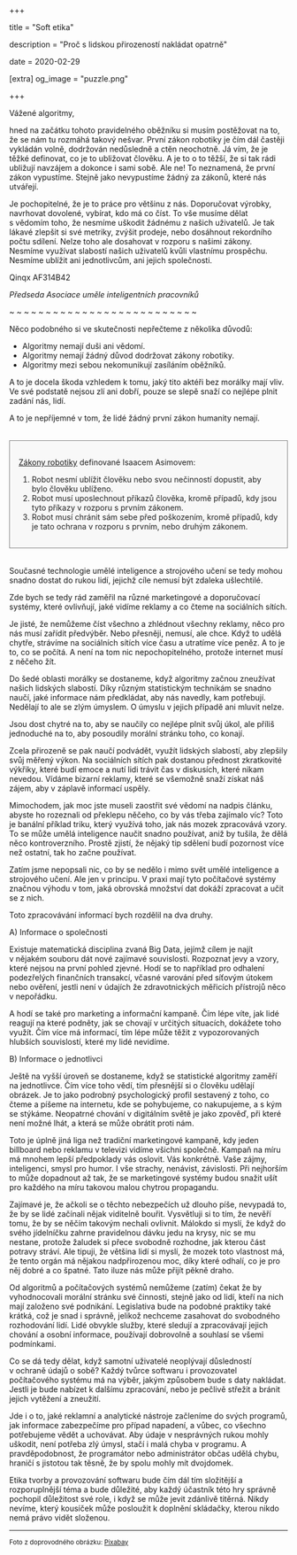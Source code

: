 +++

title = "Soft etika"

description = "Proč s lidskou přirozeností nakládat opatrně"

date = 2020-02-29

[extra]
og_image = "puzzle.png"

+++

Vážené algoritmy,

hned na začátku tohoto pravidelného oběžníku si musím postěžovat na to, že se nám tu rozmáhá takový nešvar. První zákon robotiky je čím dál častěji vykládán volně, dodržován nedůsledně a ctěn neochotně. Já vím, že je těžké definovat, co je to ubližovat člověku. A je to o to těžší, že si tak rádi ubližují navzájem a dokonce i sami sobě. Ale ne! To neznamená, že první zákon vypustíme. Stejně jako nevypustíme žádný za zákonů, které nás utvářejí.

Je pochopitelné, že je to práce pro většinu z&nbsp;nás. Doporučovat výrobky, navrhovat dovolené, vybírat, kdo má co číst. To vše musíme dělat s&nbsp;vědomím toho, že nesmíme uškodit žádnému z&nbsp;našich uživatelů. Je tak lákavé zlepšit si své metriky, zvýšit prodeje, nebo dosáhnout rekordního počtu sdílení. Nelze toho ale dosahovat v&nbsp;rozporu s&nbsp;našimi zákony. Nesmíme využívat slabostí našich uživatelů kvůli vlastnímu prospěchu. Nesmíme ublížit ani jednotlivcům, ani jejich společnosti.

Qinqx AF314B42

_Předseda Asociace uměle inteligentních pracovníků_

~ ~ ~ ~ ~ ~ ~ ~ ~ ~ ~ ~ ~ ~ ~ ~ ~ ~ ~ ~ ~ ~ ~ ~ ~ ~


Něco podobného si ve skutečnosti nepřečteme z&nbsp;několika důvodů:

- Algoritmy nemají duši ani vědomí.
- Algoritmy nemají žádný důvod dodržovat zákony robotiky.
- Algoritmy mezi sebou nekomunikují zasíláním oběžníků.

A to je docela škoda vzhledem k&nbsp;tomu, jaký tito aktéři bez morálky mají vliv. Ve své podstatě nejsou zlí ani dobří, pouze se slepě snaží co nejlépe plnit zadání nás, lidí.

A to je nepříjemné v&nbsp;tom, že lidé žádný první zákon humanity nemají.

<div style="background: #f8f8f8; padding: 1rem; border: 1px gray solid; color: #222222; margin: 2rem 0;">

[Zákony robotiky](https://cs.wikipedia.org/wiki/Z%C3%A1kony_robotiky) definované Isaacem Asimovem:

1. Robot nesmí ublížit člověku nebo svou nečinností dopustit, aby bylo člověku ublíženo.
1. Robot musí uposlechnout příkazů člověka, kromě případů, kdy jsou tyto příkazy v&nbsp;rozporu s&nbsp;prvním zákonem.
1. Robot musí chránit sám sebe před poškozením, kromě případů, kdy je tato ochrana v&nbsp;rozporu s&nbsp;prvním, nebo druhým zákonem.

</div>

Současné technologie umělé inteligence a strojového učení se tedy mohou snadno dostat do rukou lidí, jejichž cíle nemusí být zdaleka ušlechtilé.

Zde bych se tedy rád zaměřil na různé marketingové a doporučovací systémy, které ovlivňují, jaké vidíme reklamy a co čteme na sociálních sítích.

Je jisté, že nemůžeme číst všechno a zhlédnout všechny reklamy, něco pro nás musí zařídit předvýběr. Nebo přesněji, nemusí, ale chce. Když to udělá chytře, strávíme na sociálních sítích více času a utratíme více peněz. A to je to, co se počítá. A není na tom nic nepochopitelného, protože internet musí z&nbsp;něčeho žít.

Do šedé oblasti morálky se dostaneme, když algoritmy začnou zneužívat našich lidských slabostí. Díky různým statistickým technikám se snadno naučí, jaké informace nám předkládat, aby nás navedly, kam potřebují. Nedělají to ale se zlým úmyslem. O úmyslu v&nbsp;jejich případě ani mluvit nelze.

Jsou dost chytré na to, aby se naučily co nejlépe plnit svůj úkol, ale příliš jednoduché na to, aby posoudily morální stránku toho, co konají.

Zcela přirozeně se pak naučí podvádět, využít lidských slabostí, aby zlepšily svůj měřený výkon. Na sociálních sítích pak dostanou přednost zkratkovité výkřiky, které budí emoce a nutí lidi trávit čas v&nbsp;diskusích, které nikam nevedou. Vídáme  bizarní reklamy, které se všemožně snaží získat náš zájem, aby v&nbsp;záplavě informací uspěly.

Mimochodem, jak moc jste museli zaostřit své vědomí na nadpis článku, abyste ho rozeznali od překlepu něčeho, co by vás třeba zajímalo víc? Toto je banální příklad triku, který využívá toho, jak nás mozek zpracovává vzory. To se může umělá inteligence naučit snadno používat, aniž by tušila, že dělá něco kontroverzního. Prostě zjistí, že nějaký tip sdělení budí pozornost více než ostatní, tak ho začne používat.

Zatím jsme nepopsali nic, co by se nedělo i mimo svět umělé inteligence a strojového učení. Ale jen v&nbsp;principu. V&nbsp;praxi mají tyto počítačové systémy značnou výhodu v&nbsp;tom, jaká obrovská množství dat dokáží zpracovat a učit se z&nbsp;nich.

Toto zpracovávání informací bych rozdělil na dva druhy.

A) Informace o společnosti

Existuje matematická disciplina zvaná Big Data, jejímž cílem je najít v&nbsp;nějakém souboru dát nové zajímavé souvislosti. Rozpoznat jevy a vzory, které nejsou na první pohled zjevné. Hodí se to například pro odhalení podezřelých finančních transakcí, včasné varování před síťovým útokem nebo ověření, jestli není v&nbsp;údajích že zdravotnických měřicích přístrojů něco v&nbsp;nepořádku.

A hodí se také pro marketing a informační kampaně. Čím lépe víte, jak lidé reagují na které podněty, jak se chovají v&nbsp;určitých situacích, dokážete toho využít. Čím více má informací, tím lépe může těžit z&nbsp;vypozorovaných hlubších souvislostí, které my lidé nevidíme.

B) Informace o jednotlivci

Ještě na vyšší úroveň se dostaneme, když se   statistické algoritmy zaměří na jednotlivce. Čím více toho vědí, tím přesnější si o člověku udělají obrázek. Je to jako podrobný psychologický profil sestavený z&nbsp;toho, co čteme a píšeme na internetu, kde se pohybujeme, co nakupujeme, a s&nbsp;kým se stýkáme. Neopatrné chování v&nbsp;digitálním světě je jako zpověď, při které není možné lhát, a která se může obrátit proti nám.

Toto je úplně jiná liga než tradiční marketingové kampaně, kdy jeden billboard nebo reklamu v&nbsp;televizi vidíme všichni společně. Kampaň na míru má mnohem lepší předpoklady vás oslovit. Vás konkrétně. Vaše zájmy, inteligenci, smysl pro humor. I vše strachy, nenávist, závislosti. Při nejhorším to může dopadnout až tak, že se marketingové systémy budou snažit ušít pro každého na míru takovou malou chytrou propagandu.

Zajímavé je, že ačkoli se o těchto nebezpečích už dlouho píše, nevypadá to, že by se lidé začínali nějak viditelně bouřit. Vysvětluji si to tím, že nevěří tomu, že by se něčím takovým nechali ovlivnit. Málokdo si myslí, že když do svého jídelníčku zahrne pravidelnou dávku jedu na krysy,  nic se mu nestane, protože žaludek si přece svobodně rozhodne, jak kterou část potravy stráví. Ale tipuji, že většina lidí si myslí, že mozek toto vlastnost má, že tento orgán má nějakou nadpřirozenou moc, díky které odhalí, co je pro něj dobré a co špatné. Tato iluze nás může přijít pěkně draho.

Od algoritmů a počítačových systémů nemůžeme (zatím) čekat že by vyhodnocovali morální stránku své činnosti, stejně jako od lidí, kteří na nich mají založeno své podnikání. Legislativa bude na podobné praktiky také krátká, což je snad i správně, jelikož nechceme zasahovat do svobodného rozhodování lidí. Lidé obvykle služby, které sledují a zpracovávají jejich chování a osobní informace, používají dobrovolně a souhlasí se všemi podmínkami.

Co se dá tedy dělat, když samotní uživatelé neoplývají důsledností v&nbsp;ochraně údajů o sobě? Každý tvůrce softwaru i provozovatel počítačového systému má na výběr, jakým způsobem bude s&nbsp;daty nakládat. Jestli je bude nabízet k&nbsp;dalšímu zpracování, nebo je pečlivě střežit a bránit jejich vytěžení a zneužití.

Jde i o to, jaké reklamní a analytické nástroje začleníme do svých programů, jak informace zabezpečíme pro případ napadení, a vůbec, co všechno potřebujeme vědět a uchovávat. Aby údaje v&nbsp;nesprávných rukou mohly uškodit, není potřeba zlý úmysl, stačí i malá chyba v&nbsp;programu. A pravděpodobnost, že programátor nebo administrátor občas udělá chybu, hraničí s&nbsp;jistotou tak těsně, že by spolu mohly mít dvojdomek.

Etika tvorby a provozování softwaru bude čím dál tím složitější a rozporuplnější téma a bude důležité, aby každý účastník této hry správně pochopil důležitost své role, i když se může jevit zdánlivě titěrná. Nikdy nevíme, který kousíček může posloužit k&nbsp;doplnění skládačky, kterou nikdo nemá právo vidět složenou.

----

<small>

Foto z&nbsp;doprovodného obrázku: [Pixabay](https://pixabay.com/cs/photos/lid%C3%A9-divadlo-monolog-430563/)

</small>

